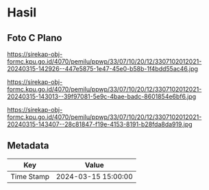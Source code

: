 # Hasil

## Foto C Plano

https://sirekap-obj-formc.kpu.go.id/4070/pemilu/ppwp/33/07/10/20/12/3307102012021-20240315-142926--447e5875-1e47-45e0-b58b-1f4bdd55ac46.jpg

https://sirekap-obj-formc.kpu.go.id/4070/pemilu/ppwp/33/07/10/20/12/3307102012021-20240315-143013--39f97081-5e9c-4bae-badc-8601854e6bf6.jpg

https://sirekap-obj-formc.kpu.go.id/4070/pemilu/ppwp/33/07/10/20/12/3307102012021-20240315-143407--28c81847-f19e-4153-8191-b28fda8da919.jpg


## Metadata

| Key        | Value               |
| ---------- | ------------------- |
| Time Stamp | 2024-03-15 15:00:00 |



